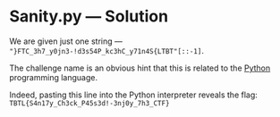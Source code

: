 # Sanity.py &mdash; Solution

We are given just one string &mdash;
`"}FTC_3h7_y0jn3-!d3s54P_kc3hC_y71n4S{LTBT"[::-1]`.

The challenge name is an obvious hint that this is related to the
[Python](https://www.python.org/) programming language.

Indeed, pasting this line into the Python interpreter reveals the flag:
`TBTL{S4n17y_Ch3ck_P45s3d!-3nj0y_7h3_CTF}`

